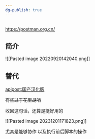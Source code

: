 ```yaml
---
dg-publish: true
---
```

```toc
```
https://postman.org.cn/
## 简介

![[Pasted image 20220920142040.png]]


## 替代
[apipost:国产汉化版](https://www.apipost.cn/?utm_source=10040&qhclickid=9fde0e3be0ff2f15)

~~有些过于花里胡哨~~

收回这句话，还算是挺好用的

![[Pasted image 20231201171823.png]]

尤其是能够协作 以及执行前后脚本的操作
